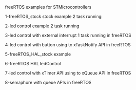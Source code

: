 freeRTOS examples for STMicrocontrollers

1-freeRTOS_stock stock example 2 task running

2-led control example 2 task running

3-led control with external interrupt 1 task running in freeRTOS

4-led control with button using to xTaskNotify API in freeRTOS

5-freeRTOS_HAL_stock example

6-freeRTOS HAL ledControl

7-led control with xTimer API using to xQueue API in freeRTOS

8-semaphore with queue APIs in freeRTOS
